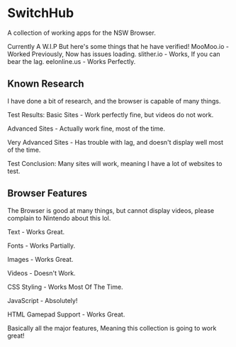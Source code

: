 # SwitchHub
A collection of working apps for the NSW Browser.

Currently A W.I.P But here's some things that he have verified!
MooMoo.io - Worked Previously, Now has issues loading.
slither.io - Works, If you can bear the lag.
eelonline.us - Works Perfectly.

## Known Research
I have done a bit of research, and the browser is capable of many things.

Test Results:
Basic Sites - Work perfectly fine, but videos do not work.

Advanced Sites - Actually work fine, most of the time.

Very Advanced Sites - Has trouble with lag, and doesn't display well most of the time.

Test Conclusion:
Many sites will work, meaning I have a lot of websites to test.

## Browser Features
The Browser is good at many things, but cannot display videos, please complain to Nintendo about this lol.

Text - Works Great.

Fonts - Works Partially.

Images - Works Great.

Videos - Doesn't Work.

CSS Styling - Works Most Of The Time.

JavaScript - Absolutely!

HTML Gamepad Support - Works Great.

Basically all the major features, Meaning this collection is going to work great!
